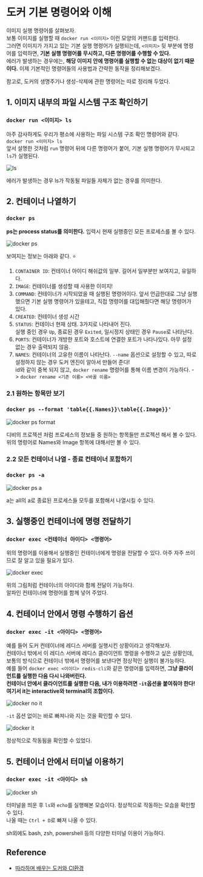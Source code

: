 # 도커 기본 명령어와 이해
이미지 실행 명령어를 살펴보자. <br>
보통 이미지를 실행할 때 `docker run <이미지>` 이런 모양의 커맨드를 입력한다. <br>
그러면 이미지가 가지고 있는 기본 실행 명령어가 실행되는데, `<이미지>` 뒷 부분에 명령어를 입력하면, **기본 실행 명령어를 무시하고, 다른 명령어를 수행할 수 있다.** <br>
에러가 발생하는 경우에는, **해당 이미지 안에 명령어를 실행할 수 없는 대상이 없기 때문이다.**
이제 기본적인 명령어들의 사용법과 간략한 동작을 정리해보겠다. <br>

참고로, 도커의 생명주기나 생성-삭제에 관한 명령어는 따로 정리해 두었다.

## 1. 이미지 내부의 파일 시스템 구조 확인하기
### `docker run <이미지> ls`
아주 감사하게도 우리가 평소에 사용하는 파일 시스템 구조 확인 명령어와 같다. <Br> 
`docker run <이미지> ls` <br>
앞서 설명한 것처럼 `run` 명령어 뒤에 다른 명령어가 붙어, 기본 실행 명령어가 무시되고 `ls`가 실행된다. <br>

![ls](https://user-images.githubusercontent.com/71186266/210171474-4b9ae9f3-236b-4705-a50b-bb3b5314d828.png)


에러가 발생하는 경우 ls가 작동될 파일들 자체가 없는 경우를 의미한다.


## 2. 컨테이너 나열하기
### `docker ps`
**ps는 process status를 의미한다.** 
입력시 현재 실행중인 모든 프로세스를 볼 수 있다.

![docker ps](https://user-images.githubusercontent.com/71186266/210171471-be80d79b-d098-4fd2-a831-42192fef4002.png)

보여지는 정보는 아래와 같다. :star:
1. `CONTAINER ID`: 컨테이너 아이디 해쉬값의 일부. 길어서 일부분만 보여지고, 유일하다.
2. `IMAGE`: 컨테이너를 생성할 때 사용한 이미지! 
3. `COMMAND`: 컨테이너가 시작되었을 때 실행된 명령어이다. 앞서 언급한대로 그냥 실행했으면 기본 실행 명령어가 있을테고, 직접 명령어를 대입해줬다면 해당 명령어가 있다.
4. `CREATED`: 컨테이너 생성 시간 
5. `STATUS`: 컨테이너 현재 상태. 3가지로 나타내어 진다. <br> 실행 중인 경우 `Up`, 종료된 경우 `Exited`, 일시정지 상태인 경우 `Pause`로 나타난다. 
6. `PORTS`: 컨테이너가 개방한 포트와 호스트에 연결한 포트가 나타나있다. 아무 설정 없는 경우 출력되지 않음. 
7. `NAMES`: 컨테이너의 고유한 이름이 나타난다. `--name` 옵션으로 설정할 수 있고, 따로 설정하지 않는 경우 도커 엔진이 알아서 만들어 준다! <br> id와 같이 중복 되지 않고, `docker rename` 명령어를 통해 이름 변경이 가능하다. -> `docker rename <기존 이름> <바꿀 이름>`

### 2.1 원하는 항목만 보기
### `docker ps --format 'table{{.Names}}\table{{.Image}}'` 
![docker ps format](https://user-images.githubusercontent.com/71186266/210171470-69cb82c1-e8b4-4208-88fb-5d49884272d7.png)

디비의 프로젝션 처럼 프로세스의 정보들 중 원하는 항목들만 프로젝션 해서 볼 수 있다. <br>
위의 명령어로 Names와 Image 항목에 대해서만 볼 수 있다.


### 2.2 모든 컨테이너 나열 - 종료 컨테이너 포함하기
### `docker ps -a`
![docker ps a](https://user-images.githubusercontent.com/71186266/210171469-80b8c359-d405-49f4-b0a6-bdc0f0645c3a.png)

a는 all의 a로 종료된 프로세스들 모두를 포함해서 나열시킬 수 있다.


## 3. 실행중인 컨테이너에 명령 전달하기
### `docker exec <컨테이너 아이디> <명령어>`
위의 명령어를 이용해서 실행중인 컨테이너에게 명령을 전달할 수 있다. 아주 자주 쓰이므로 잘 알고 있을 필요가 있다. <br>

![docker exec](https://user-images.githubusercontent.com/71186266/210171466-520d15ae-1c1c-40b6-96ad-9418698f9031.png)

위의 그림처럼 컨테이너의 아이디와 함께 전달이 가능하다. <Br>
알파인 컨테이너에 명령어를 함께 넣어 주었다.


## 4. 컨테이너 안에서 명령 수행하기 옵션
### `docker exec -it <아이디> <명령어>`
예를 들어 도커 컨테이너에 레디스 서버를 실행시킨 상황이라고 생각해보자. <br>
컨테이너 밖에서 이 레디스 서버에 레디스 클라이언트 명령을 수행하고 싶은 상황인데, 보통의 방식으로 컨테이너 밖에서 명령어를 보낸다면 정상적인 실행이 불가능하다. <br> 
예를 들어 `docker exec <이이디> redis-cli`와 같은 명령어를 입력하면, **그냥 클라이언트를 실행한 다음 다시 나와버린다.** <br>
**컨테이너 안에서 클라이언트를 실행한 다음, 내가 이용하려면 `-it`옵션을 붙여줘야 한다!** <br>
**여기서 it는 interactive와 terminal의 조합이다.**

![docker no it](https://user-images.githubusercontent.com/71186266/210171468-fa8e2695-17b7-406b-98f7-7d5908acc3af.png)

`-it` 옵션 없이는 바로 빠져나와 지는 것을 확인할 수 있다.

![docker it](https://user-images.githubusercontent.com/71186266/210171467-8d14da93-ef6e-4d5b-9ef0-a962f4abc825.png)


정상적으로 작동됨을 확인할 수 있었다.


## 5. 컨테이너 안에서 터미널 이용하기
### `docker exec -it <아이디> sh`


![docker sh](https://user-images.githubusercontent.com/71186266/210171472-8b34742f-234f-4736-8cbf-1409c155546e.png)

터미널을 띄운 후 `ls`와 `echo`를 실행해본 모습이다. 정상적으로 작동하는 모습을 확인할 수 있다. <br>
나올 때는 `Ctrl + D`로 빠져 나올 수 있다. <br>

sh외에도 bash, zsh, powershell 등의 다양한 터미널 이용이 가능하다. <br>

## Reference
- [따라하며 배우는 도커와 CI환경](https://www.inflearn.com/course/%EB%94%B0%EB%9D%BC%ED%95%98%EB%A9%B0-%EB%B0%B0%EC%9A%B0%EB%8A%94-%EB%8F%84%EC%BB%A4-ci/dashboard)
